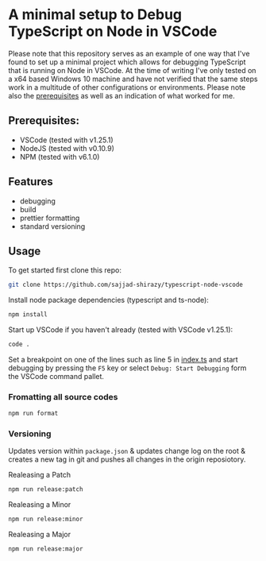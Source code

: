 # A minimal setup to Debug TypeScript on Node in VSCode

Please note that this repository serves as an example of one way that I've found to set up a minimal project which allows for debugging TypeScript that is running on Node in VSCode. At the time of writing I've only tested on a x64 based Windows 10 machine and have not verified that the same steps work in a multitude of other configurations or environments. Please note also the [prerequisites](#prerequisites) as well as an indication of what worked for me.

## Prerequisites:

-   VSCode (tested with v1.25.1)
-   NodeJS (tested with v0.10.9)
-   NPM (tested with v6.1.0)

## Features

-   debugging
-   build
-   prettier formatting
-   standard versioning

## Usage

To get started first clone this repo:

```bash
git clone https://github.com/sajjad-shirazy/typescript-node-vscode
```

Install node package dependencies (typescript and ts-node):

```bash
npm install
```

Start up VSCode if you haven't already (tested with VSCode v1.25.1):

```bash
code .
```

Set a breakpoint on one of the lines such as line 5 in [index.ts](/index.ts) and start debugging by pressing the `F5` key or select `Debug: Start Debugging` form the VSCode command pallet.

### Fromatting all source codes

```bash
npm run format
```

### Versioning

Updates version within `package.json` & updates change log on the root & creates a new tag in git and pushes all changes in the origin reposiotory.

Realeasing a Patch

```bash
npm run release:patch
```

Realeasing a Minor

```bash
npm run release:minor
```

Realeasing a Major

```bash
npm run release:major
```
